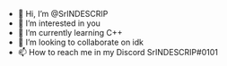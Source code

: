 - 👋 Hi, I’m @SrINDESCRIP
- 👀 I’m interested in you 
- 🌱 I’m currently learning C++
- 💞️ I’m looking to collaborate on idk
- 📫 How to reach me in my Discord SrINDESCRIP#0101



